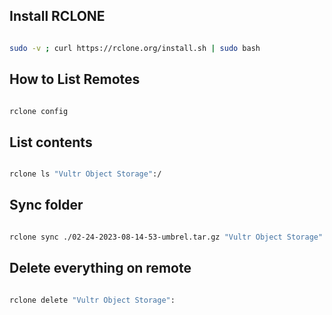 ## Install RCLONE
``` bash

sudo -v ; curl https://rclone.org/install.sh | sudo bash

```

## How to List Remotes

``` bash

rclone config

```

## List contents

``` bash

rclone ls "Vultr Object Storage":/

```

## Sync folder
``` bash

rclone sync ./02-24-2023-08-14-53-umbrel.tar.gz "Vultr Object Storage":/02-24-2023-08-14-53-umbrel.tar.gz

```

## Delete everything on remote

``` bash

rclone delete "Vultr Object Storage":

```